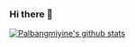 ### Hi there 👋

<!--
**Palbangmiyine/Palbangmiyine** is a ✨ _special_ ✨ repository because its `README.md` (this file) appears on your GitHub profile.

Here are some ideas to get you started:

- 🔭 I’m currently working on ...
- 🌱 I’m currently learning ...
- 👯 I’m looking to collaborate on ...
- 🤔 I’m looking for help with ...
- 💬 Ask me about ...
- 📫 How to reach me: ...
- 😄 Pronouns: ...
- ⚡ Fun fact: ...
-->

[![Palbangmiyine's github stats](https://github-readme-stats.vercel.app/api?username=Palbangmiyine)](https://github.com/anuraghazra/github-readme-stats)
